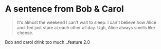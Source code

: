 # A sentence from Bob & Carol
> It's almost the weekend I can't wait to sleep. I can't believe how Alice and Ted just stare at each other all day. Ugh, Alice always smells like cheese.

Bob and carol drink too much...feature 2.0
